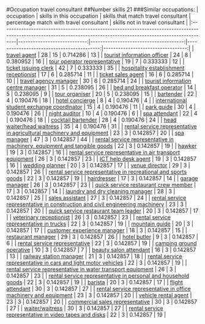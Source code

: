 #Occupation travel consultant
##Number skills 21
###Similar occupations:
| occupation                                                                                                                                                        |   skills in this occupation |   skills that match travel consultant |   percentage match with travel consultant |   skills not in travel consultant |
|:------------------------------------------------------------------------------------------------------------------------------------------------------------------|----------------------------:|--------------------------------------:|------------------------------------------:|----------------------------------:|
| [travel agent](travel_agent.md)                                                                                                                                   |                          28 |                                    15 |                                  0.714286 |                                13 |
| [tourist information officer](tourist_information_officer.md)                                                                                                     |                          24 |                                     8 |                                  0.380952 |                                16 |
| [tour operator representative](tour_operator_representative.md)                                                                                                   |                          19 |                                     7 |                                  0.333333 |                                12 |
| [ticket issuing clerk](ticket_issuing_clerk.md)                                                                                                                   |                          42 |                                     7 |                                  0.333333 |                                35 |
| [hospitality establishment receptionist](hospitality_establishment_receptionist.md)                                                                               |                          17 |                                     6 |                                  0.285714 |                                11 |
| [ticket sales agent](ticket_sales_agent.md)                                                                                                                       |                          16 |                                     6 |                                  0.285714 |                                10 |
| [travel agency manager](travel_agency_manager.md)                                                                                                                 |                          30 |                                     6 |                                  0.285714 |                                24 |
| [tourist information centre manager](tourist_information_centre_manager.md)                                                                                       |                          31 |                                     5 |                                  0.238095 |                                26 |
| [bed and breakfast operator](bed_and_breakfast_operator.md)                                                                                                       |                          14 |                                     5 |                                  0.238095 |                                 9 |
| [tour organiser](tour_organiser.md)                                                                                                                               |                          20 |                                     5 |                                  0.238095 |                                15 |
| [bartender](bartender.md)                                                                                                                                         |                          22 |                                     4 |                                  0.190476 |                                18 |
| [hotel concierge](hotel_concierge.md)                                                                                                                             |                           8 |                                     4 |                                  0.190476 |                                 4 |
| [international student exchange coordinator](international_student_exchange_coordinator.md)                                                                       |                          15 |                                     4 |                                  0.190476 |                                11 |
| [park guide](park_guide.md)                                                                                                                                       |                          30 |                                     4 |                                  0.190476 |                                26 |
| [night auditor](night_auditor.md)                                                                                                                                 |                          10 |                                     4 |                                  0.190476 |                                 6 |
| [spa attendant](spa_attendant.md)                                                                                                                                 |                          22 |                                     4 |                                  0.190476 |                                18 |
| [cocktail bartender](cocktail_bartender.md)                                                                                                                       |                          28 |                                     4 |                                  0.190476 |                                24 |
| [head waiter/head waitress](head_waiter-head_waitress.md)                                                                                                         |                          35 |                                     4 |                                  0.190476 |                                31 |
| [rental service representative in agricultural machinery and equipment](rental_service_representative_in_agricultural_machinery_and_equipment.md)                 |                          23 |                                     3 |                                  0.142857 |                                20 |
| [spa manager](spa_manager.md)                                                                                                                                     |                          47 |                                     3 |                                  0.142857 |                                44 |
| [rental service representative in machinery, equipment and tangible goods](rental_service_representative_in_machinery,_equipment_and_tangible_goods.md)           |                          22 |                                     3 |                                  0.142857 |                                19 |
| [hawker](hawker.md)                                                                                                                                               |                          19 |                                     3 |                                  0.142857 |                                16 |
| [rental service representative in air transport equipment](rental_service_representative_in_air_transport_equipment.md)                                           |                          26 |                                     3 |                                  0.142857 |                                23 |
| [ICT help desk agent](ICT_help_desk_agent.md)                                                                                                                     |                          19 |                                     3 |                                  0.142857 |                                16 |
| [wedding planner](wedding_planner.md)                                                                                                                             |                          20 |                                     3 |                                  0.142857 |                                17 |
| [venue director](venue_director.md)                                                                                                                               |                          29 |                                     3 |                                  0.142857 |                                26 |
| [rental service representative in recreational and sports goods](rental_service_representative_in_recreational_and_sports_goods.md)                               |                          22 |                                     3 |                                  0.142857 |                                19 |
| [hairdresser](hairdresser.md)                                                                                                                                     |                          17 |                                     3 |                                  0.142857 |                                14 |
| [garage manager](garage_manager.md)                                                                                                                               |                          26 |                                     3 |                                  0.142857 |                                23 |
| [quick service restaurant crew member](quick_service_restaurant_crew_member.md)                                                                                   |                          17 |                                     3 |                                  0.142857 |                                14 |
| [laundry and dry cleaning manager](laundry_and_dry_cleaning_manager.md)                                                                                           |                          28 |                                     3 |                                  0.142857 |                                25 |
| [sales assistant](sales_assistant.md)                                                                                                                             |                          27 |                                     3 |                                  0.142857 |                                24 |
| [rental service representative in construction and civil engineering machinery](rental_service_representative_in_construction_and_civil_engineering_machinery.md) |                          23 |                                     3 |                                  0.142857 |                                20 |
| [quick service restaurant team leader](quick_service_restaurant_team_leader.md)                                                                                   |                          20 |                                     3 |                                  0.142857 |                                17 |
| [veterinary receptionist](veterinary_receptionist.md)                                                                                                             |                          26 |                                     3 |                                  0.142857 |                                23 |
| [rental service representative in trucks](rental_service_representative_in_trucks.md)                                                                             |                          22 |                                     3 |                                  0.142857 |                                19 |
| [mountain guide](mountain_guide.md)                                                                                                                               |                          20 |                                     3 |                                  0.142857 |                                17 |
| [customer experience manager](customer_experience_manager.md)                                                                                                     |                          18 |                                     3 |                                  0.142857 |                                15 |
| [restaurant manager](restaurant_manager.md)                                                                                                                       |                          29 |                                     3 |                                  0.142857 |                                26 |
| [hotel butler](hotel_butler.md)                                                                                                                                   |                           9 |                                     3 |                                  0.142857 |                                 6 |
| [rental service representative](rental_service_representative.md)                                                                                                 |                          22 |                                     3 |                                  0.142857 |                                19 |
| [camping ground operative](camping_ground_operative.md)                                                                                                           |                          10 |                                     3 |                                  0.142857 |                                 7 |
| [beauty salon attendant](beauty_salon_attendant.md)                                                                                                               |                          16 |                                     3 |                                  0.142857 |                                13 |
| [railway station manager](railway_station_manager.md)                                                                                                             |                          21 |                                     3 |                                  0.142857 |                                18 |
| [rental service representative in cars and light motor vehicles](rental_service_representative_in_cars_and_light_motor_vehicles.md)                               |                          22 |                                     3 |                                  0.142857 |                                19 |
| [rental service representative in water transport equipment](rental_service_representative_in_water_transport_equipment.md)                                       |                          26 |                                     3 |                                  0.142857 |                                23 |
| [rental service representative in personal and household goods](rental_service_representative_in_personal_and_household_goods.md)                                 |                          22 |                                     3 |                                  0.142857 |                                19 |
| [barista](barista.md)                                                                                                                                             |                          20 |                                     3 |                                  0.142857 |                                17 |
| [flight attendant](flight_attendant.md)                                                                                                                           |                          30 |                                     3 |                                  0.142857 |                                27 |
| [rental service representative in office machinery and equipment](rental_service_representative_in_office_machinery_and_equipment.md)                             |                          23 |                                     3 |                                  0.142857 |                                20 |
| [vehicle rental agent](vehicle_rental_agent.md)                                                                                                                   |                          23 |                                     3 |                                  0.142857 |                                20 |
| [commercial sales representative](commercial_sales_representative.md)                                                                                             |                          30 |                                     3 |                                  0.142857 |                                27 |
| [waiter/waitress](waiter-waitress.md)                                                                                                                             |                          30 |                                     3 |                                  0.142857 |                                27 |
| [rental service representative in video tapes and disks](rental_service_representative_in_video_tapes_and_disks.md)                                               |                          22 |                                     3 |                                  0.142857 |                                19 |
